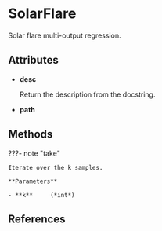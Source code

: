 # SolarFlare

Solar flare multi-output regression.




## Attributes

- **desc**

    Return the description from the docstring.

- **path**



## Methods

???- note "take"

    Iterate over the k samples.

    **Parameters**

    - **k**     (*int*)    
    
## References

[^1]: [UCI page](https://archive.ics.uci.edu/ml/datasets/Solar+Flare)

